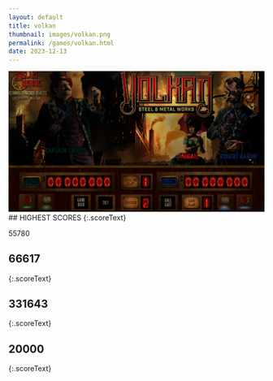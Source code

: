 ```yaml
---
layout: default
title: volkan
thumbnail: images/volkan.png
permalink: /games/volkan.html
date: 2023-12-13
---
```


<img src="../images/volkan.png" class="gameThumbnail img-fluid mx-auto align-middle">
## HIGHEST SCORES
{:.scoreText}

55780

## 66617
{:.scoreText}


## 331643
{:.scoreText}


## 20000
{:.scoreText}


